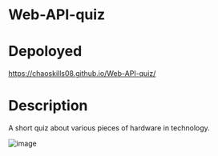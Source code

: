 # Web-API-quiz

# Depoloyed 
https://chaoskills08.github.io/Web-API-quiz/

# Description
A short quiz about various pieces of hardware in technology. 

![image](https://user-images.githubusercontent.com/55863153/183900017-4d486dd4-1827-456e-a0b0-1fd5beb95cc3.png)
